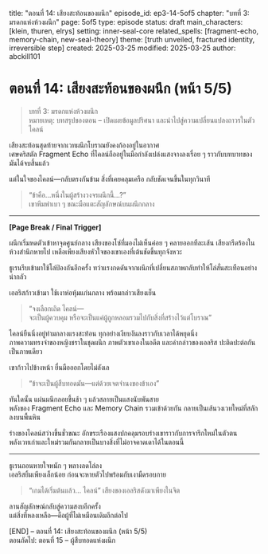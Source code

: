 title: "ตอนที่ 14: เสียงสะท้อนของผนึก"
episode_id: ep3-14-5of5
chapter: "บทที่ 3: มรดกแห่งห้วงผนึก"
page: 5of5
type: episode
status: draft
main_characters: [klein, thuren, elrys]
setting: inner-seal-core
related_spells: [fragment-echo, memory-chain, new-seal-theory]
theme: [truth unveiled, fractured identity, irreversible step]
created: 2025-03-25
modified: 2025-03-25
author: abckill101

# ตอนที่ 14: เสียงสะท้อนของผนึก (หน้า 5/5)

> บทที่ 3: มรดกแห่งห้วงผนึก\
> หมายเหตุ: บทสรุปของตอน – เปิดเผยข้อมูลปริศนา และนำไปสู่ความเปลี่ยนแปลงถาวรในตัวไคลน์

เสียงสะท้อนสุดท้ายจากเวทผนึกโบราณยังคงก้องอยู่ในอากาศ  
เศษคริสตัล Fragment Echo ที่ไคลน์ถืออยู่ในมือกำลังเปล่งแสงจางลงเรื่อย ๆ ราวกับบทบาทของมันได้จบสิ้นแล้ว

แต่ในใจของไคลน์—กลับตรงกันข้าม สิ่งที่เคยคลุมเครือ กลับชัดเจนขึ้นในทุกวินาที  

> “ข้าคือ...หนึ่งในผู้สร้างวงจรผนึกนี้...?”  
> เขาพึมพำเบา ๆ ขณะมือแตะสัญลักษณ์บนผนึกกลาง  

---

**[Page Break / Final Trigger]**

ผนึกเริ่มหดตัวเข้าหาจุดศูนย์กลาง เสียงของโซ่ที่มองไม่เห็นค่อย ๆ คลายออกทีละเส้น เสียงกรีดร้องในห้วงสำนึกหายไป เหลือเพียงเสียงหัวใจของเขาเองที่เต้นชัดขึ้นทุกจังหวะ  

ธูเรนรีบเข้ามาใช้โล่ป้องกันอีกครั้ง ทว่าแรงกดดันจากผนึกที่เปลี่ยนสภาพกลับทำให้โล่สั่นสะเทือนอย่างน่ากลัว  

เอลริสก้าวเข้ามา ใช้เงาห่อหุ้มแก่นกลาง พร้อมกล่าวเสียงเย็น

> “จงเลือกเถิด ไคลน์—  
> จะเป็นผู้ควบคุม หรือจะเป็นแค่ผู้ถูกหลอมรวมไปกับสิ่งที่สร้างไว้แต่โบราณ”

ไคลน์ยืนนิ่งอยู่ท่ามกลางแรงสะท้อน ทุกอย่างเงียบงันลงราวกับเวลาได้หยุดนิ่ง  
ภาพความทรงจำของหญิงชราในชุดผนึก ภาพตัวเขาเองในอดีต และคำกล่าวของเอลริส ปะติดปะต่อกันเป็นภาพเดียว

เขาก้าวไปข้างหน้า ยื่นมือออกโดยไม่ลังเล

> “ข้าจะเป็นผู้สืบทอดมัน—แต่ด้วยเจตจำนงของข้าเอง”

ทันใดนั้น แผ่นผนึกลอยขึ้นช้า ๆ แล้วสลายเป็นแสงนับพันสาย  
พลังของ Fragment Echo และ Memory Chain รวมเข้าด้วยกัน กลายเป็นเส้นวงเวทใหม่ที่สลักลงบนพื้นหิน

ร่างของไคลน์สว่างขึ้นชั่วขณะ อักขระเรืองแสงปกคลุมรอบร่างเขาราวกับการจารึกใหม่ในตัวตน  
พลังเวทเก่าและใหม่รวมกันกลายเป็นบางสิ่งที่ไม่อาจคาดเดาได้ในตอนนี้

---

ธูเรนถอนหายใจหนัก ๆ พลางลดโล่ลง  
เอลริสยิ้มเพียงเล็กน้อย ก่อนจะหายตัวไปพร้อมกับเงามืดรอบกาย

> “เกมได้เริ่มต้นแล้ว... ไคลน์” เสียงของเอลริสดังมาเพียงในจิต  

ลานสัญลักษณ์กลับสู่ความสงบอีกครั้ง  
แต่สิ่งที่หลงเหลือ—คือผู้ที่ไม่เหมือนเดิมอีกต่อไป

[END] – ตอนที่ 14: เสียงสะท้อนของผนึก (หน้า 5/5)  
ตอนถัดไป: ตอนที่ 15 – ผู้สืบทอดแห่งผนึก
